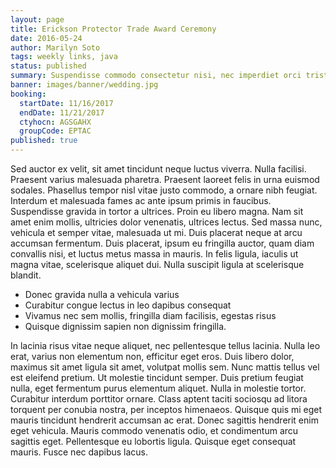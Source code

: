 ```yaml
---
layout: page
title: Erickson Protector Trade Award Ceremony
date: 2016-05-24
author: Marilyn Soto
tags: weekly links, java
status: published
summary: Suspendisse commodo consectetur nisi, nec imperdiet orci tristique et. Etiam.
banner: images/banner/wedding.jpg
booking:
  startDate: 11/16/2017
  endDate: 11/21/2017
  ctyhocn: AGSGAHX
  groupCode: EPTAC
published: true
---
```

Sed auctor ex velit, sit amet tincidunt neque luctus viverra. Nulla facilisi. Praesent varius malesuada pharetra. Praesent laoreet felis in urna euismod sodales. Phasellus tempor nisl vitae justo commodo, a ornare nibh feugiat. Interdum et malesuada fames ac ante ipsum primis in faucibus. Suspendisse gravida in tortor a ultrices. Proin eu libero magna. Nam sit amet enim mollis, ultricies dolor venenatis, ultrices lectus. Sed massa nunc, vehicula et semper vitae, malesuada ut mi. Duis placerat neque at arcu accumsan fermentum. Duis placerat, ipsum eu fringilla auctor, quam diam convallis nisi, et luctus metus massa in mauris. In felis ligula, iaculis ut magna vitae, scelerisque aliquet dui. Nulla suscipit ligula at scelerisque blandit.

* Donec gravida nulla a vehicula varius
* Curabitur congue lectus in leo dapibus consequat
* Vivamus nec sem mollis, fringilla diam facilisis, egestas risus
* Quisque dignissim sapien non dignissim fringilla.

In lacinia risus vitae neque aliquet, nec pellentesque tellus lacinia. Nulla leo erat, varius non elementum non, efficitur eget eros. Duis libero dolor, maximus sit amet ligula sit amet, volutpat mollis sem. Nunc mattis tellus vel est eleifend pretium. Ut molestie tincidunt semper. Duis pretium feugiat nulla, eget fermentum purus elementum aliquet. Nulla in molestie tortor. Curabitur interdum porttitor ornare. Class aptent taciti sociosqu ad litora torquent per conubia nostra, per inceptos himenaeos. Quisque quis mi eget mauris tincidunt hendrerit accumsan ac erat. Donec sagittis hendrerit enim eget vehicula. Mauris commodo venenatis odio, et condimentum arcu sagittis eget. Pellentesque eu lobortis ligula. Quisque eget consequat mauris. Fusce nec dapibus lacus.
